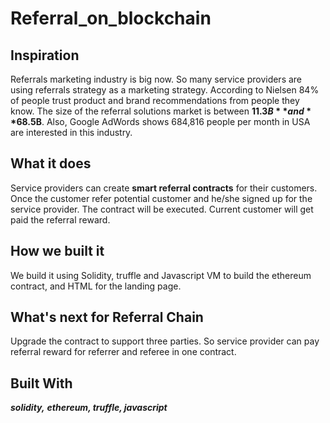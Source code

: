 # Referral_on_blockchain
## Inspiration 
Referrals marketing industry is big now. So many service providers are using referrals strategy as a marketing strategy. According to Nielsen 84% of people trust product and brand recommendations from people they know. The size of the referral solutions market is between **$11.3B** and **$68.5B**. Also, Google AdWords shows 684,816 people per month in USA are interested in this industry. 

## What it does 
Service providers can create **smart referral contracts** for their customers. Once the customer refer potential customer and he/she signed up for the service provider. The contract will be executed. Current customer will get paid the referral reward.  

## How we built it 
We build it using Solidity, truffle and Javascript VM to build the ethereum contract, and HTML for the landing page.  

## What's next for Referral Chain 
Upgrade the contract to support three parties. So service provider can pay referral reward for referrer and referee in one contract.  

## Built With 
**_solidity,_** 
**_ethereum, 
truffle,
javascript_**
